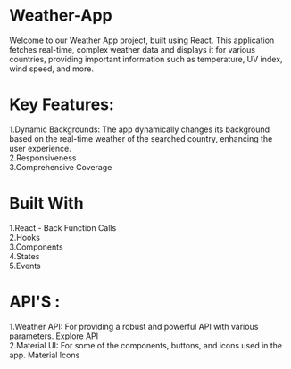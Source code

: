 # Weather-App
Welcome to our Weather App project, built using React. This application fetches real-time, complex weather data and displays it for various countries, providing important information such as temperature, UV index, wind speed, and more.

# Key Features:
1.Dynamic Backgrounds: The app dynamically changes its background based on the real-time weather of the searched country, enhancing the user experience.  <br>
2.Responsiveness  <br>
3.Comprehensive Coverage

# Built With 
1.React - Back Function Calls   <br>
2.Hooks   <br>
3.Components  <br>
4.States  <br>
5.Events  

# API'S :
1.Weather API: For providing a robust and powerful API with various parameters. Explore API  <br>
2.Material UI: For some of the components, buttons, and icons used in the app. Material Icons
 
